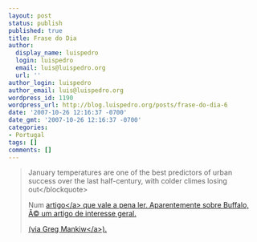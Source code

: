 ```yaml
---
layout: post
status: publish
published: true
title: Frase do Dia
author:
  display_name: luispedro
  login: luispedro
  email: luis@luispedro.org
  url: ''
author_login: luispedro
author_email: luis@luispedro.org
wordpress_id: 1190
wordpress_url: http://blog.luispedro.org/posts/frase-do-dia-6
date: '2007-10-26 12:16:37 -0700'
date_gmt: '2007-10-26 12:16:37 -0700'
categories:
- Portugal
tags: []
comments: []
---
```

<blockquote>January temperatures are one of the best predictors of urban success over the last half-century, with colder climes losing out<&#47;blockquote></p>
<p>Num <a href="http:&#47;&#47;www.city-journal.org&#47;html&#47;17_4_buffalo_ny.html">artigo<&#47;a> que vale a pena ler. Aparentemente sobre Buffalo, &Atilde;&copy; um artigo de interesse geral.</p>
<p>(via <a href="http:&#47;&#47;gregmankiw.blogspot.com&#47;2007&#47;10&#47;glaeser-on-buffalo.html">Greg Mankiw<&#47;a>).</p>
